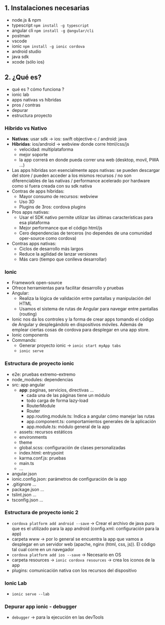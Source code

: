 ## 1. Instalaciones necesarias

- node.js & npm
- typescript `npm install -g typescript`
- angular cli `npm install -g @angular/cli`
- postman
- vscode
- ionic `npm install -g ionic cordova`
- android studio
- java sdk
- xcode (sólo ios)

## 2. ¿Qué es?

- qué es ? cómo funciona ?
- ionic lab
- apps nativas vs híbridas
- pros / contras
- depurar
- estructura proyecto

### Híbrido vs Nativo

- **Nativas**: usar sdk -> ios: swift objective-c / android: java
- **Híbridas**: ios/android -> webview donde corre html/css/js
  - velocidad: multiplataforma
  - mejor soporte
  - la app correrá en donde pueda correr una web (desktop, movil, PWA ...)
- Las apps híbridas son esencialmente apps nativas: se pueden descargar del store / pueden acceder a los mismos recursos / no son diferenciables de las nativas / performance acelerado por hardware como si fuera creada con su sdk nativa
- Contras de apps híbridas:
  - Mayor consumo de recursos: webview
  - Uso 3D
  - Plugins de 3ros: cordova plugins
- Pros apps nativas:
  - Usar el SDK nativo permite utilizar las últimas características para esa plataforma
  - Mejor performance que el código html/js
  - Cero dependencias de terceros (no dependes de una comunidad oper-source como cordova)
- Contras apps nativas:
  - Ciclos de desarrollo más largos
  - Reduce la agilidad de lanzar versiones
  - Más caro (tiempo que conlleva desarrollar)

### Ionic

- Framework open-source
- Ofrece herramientas para facilitar desarrollo y pruebas
- Angular:
  - Realiza la lógica de validación entre pantallas y manipulación del HTML
  - Usamos el sistema de rutas de Angular para navegar entre pantallas (routing)
- Ionic nos da los controles y la forma de crear apps tomando el código de Angular y desplegándolo en dispositivos móviles. Además de emplear ciertas cosas de cordova para desplegar en una app store.
- Ionic components
- Commands:
  - Generar proyecto ionic -> `ionic start myApp tabs`
  - `ionic serve`

### Estructura de proyecto ionic

- e2e: pruebas extremo-extremo
- node_modules: dependencias
- src: app angular
  - **app**: paginas, servicios, directivas ...
    - cada una de las páginas tiene un módulo
    - todo carga de forma lazy-load
    - RouterModule
    - Router
    - app.routing.module.ts: Indica a angular cómo manejar las rutas
    - app.component.ts: comportamientos generales de la aplicación
    - app.module.ts: módulo general de la app
  - assets: recursos estáticos
  - environments
  - theme
  - global.scss: configuración de clases personalizadas
  - index.html: entrypoint
  - karma.conf.js: pruebas
  - main.ts
  - ...
- angular.json
- ionic.config.json: parámetros de configuración de la app
- .gitignore ...
- package.json ...
- tslint.json ...
- tsconfig.json ...

### Estructura de proyecto ionic 2

- `cordova platform add android --save` -> Crear el archivo de java puro que es el utilizado para la app android (config.xml: configuración para la app)
- carpeta www -> por lo general se encuentra la app que vamos a desplegar en un servidor web (apache, nginx (html, css, js)). El código tal cual corre en un navegador
- `cordova platform add ios --save` -> Necesario en OS
- carpeta resources -> `ionic cordova resources` -> crea los iconos de la app
- plugins: comunicación nativa con los recursos del dispositivo

### Ionic Lab

- `ionic serve --lab`

### Depurar app ionic - debugger

- `debugger` -> para la ejecución en las devTools
